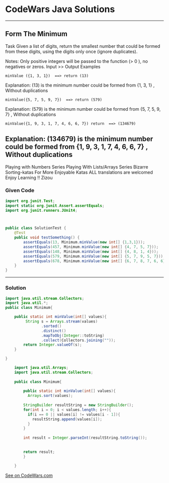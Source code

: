 # CodeWars Java Solutions

---

## Form The Minimum

Task
Given a list of digits, return the smallest number that could be formed from these digits, using the digits only once (ignore duplicates).

Notes:
Only positive integers will be passed to the function (> 0 ), no negatives or zeros.
Input >> Output Examples

```
minValue ({1, 3, 1})  ==> return (13)
```
Explanation:
(13) is the minimum number could be formed from {1, 3, 1} , Without duplications

```
minValue({5, 7, 5, 9, 7})  ==> return (579)
```

Explanation:
(579) is the minimum number could be formed from {5, 7, 5, 9, 7} , Without duplications

```
minValue({1, 9, 3, 1, 7, 4, 6, 6, 7}) return  ==> (134679)
```

Explanation:
(134679) is the minimum number could be formed from {1, 9, 3, 1, 7, 4, 6, 6, 7} , Without duplications
---

Playing with Numbers Series
Playing With Lists/Arrays Series
Bizarre Sorting-katas
For More Enjoyable Katas
ALL translations are welcomed
Enjoy Learning !!
Zizou

### Given Code

```Java
import org.junit.Test;
import static org.junit.Assert.assertEquals;
import org.junit.runners.JUnit4;



public class SolutionTest {
    @Test
    public void testSomething() {
        assertEquals(13, Minimum.minValue(new int[] {1,3,1}));
        assertEquals(457, Minimum.minValue(new int[] {4, 7, 5, 7}));
        assertEquals(148, Minimum.minValue(new int[] {4, 8, 1, 4}));
        assertEquals(579, Minimum.minValue(new int[] {5, 7, 9, 5, 7}));
        assertEquals(678, Minimum.minValue(new int[] {6, 7, 8, 7, 6, 6}));
    }
}

```

---

### Solution


``` Java
import java.util.stream.Collectors;
import java.util.*;
public class Minimum{

	public static int minValue(int[] values){
		 String s = Arrays.stream(values)
                .sorted()
                .distinct()
                .mapToObj(Integer::toString)
                .collect(Collectors.joining(""));
        return Integer.valueOf(s);
	}

}
```

``` Java
    import java.util.Arrays;
    import java.util.stream.Collectors;
    
    public class Minimum{
    
        public static int minValue(int[] values){
          Arrays.sort(values);
        
        StringBuilder resultString = new StringBuilder();
        for(int i = 0; i < values.length; i++){
          if(i == 0 || values[i] != values[i - 1]){
            resultString.append(values[i]);
          }  
        }
        
        int result = Integer.parseInt(resultString.toString());
        
        
        return result;
        }
    
    }
```

[See on CodeWars.com](https://www.codewars.com/kata/5ac6932b2f317b96980000ca/train/java)